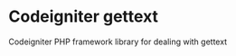 Codeigniter gettext
===================

Codeigniter PHP framework library for dealing with gettext
